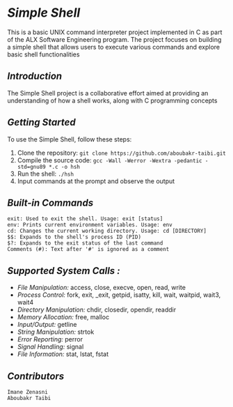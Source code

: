 #  *Simple Shell*

This is a basic UNIX command interpreter project implemented in C as part of the ALX Software Engineering program.
The project focuses on building a simple shell that allows users to execute various commands and explore basic shell
functionalities

## *Introduction*

The Simple Shell project is a collaborative effort aimed at providing an understanding of how a shell works, along with C programming concepts

## *Getting Started*

To use the Simple Shell, follow these steps:

1. Clone the repository: `git clone https://github.com/aboubakr-taibi.git`
2. Compile the source code: `gcc -Wall -Werror -Wextra -pedantic -std=gnu89 *.c -o hsh`
3. Run the shell: `./hsh`
4. Input commands at the prompt and observe the output


## *Built-in Commands*

    exit: Used to exit the shell. Usage: exit [status]
    env: Prints current environment variables. Usage: env
    cd: Changes the current working directory. Usage: cd [DIRECTORY]
    $$: Expands to the shell's process ID (PID)
    $?: Expands to the exit status of the last command
    Comments (#): Text after '#' is ignored as a comment

## *Supported System Calls :*

 * *File Manipulation:* access, close, execve, open, read, write
 * *Process Control:* fork, exit, _exit, getpid, isatty, kill, wait, waitpid, wait3, wait4
 * *Directory Manipulation:* chdir, closedir, opendir, readdir
 * *Memory Allocation:* free, malloc
 * *Input/Output:* getline
 * *String Manipulation:* strtok
 * *Error Reporting:* perror
 * *Signal Handling:* signal
 * *File Information:* stat, lstat, fstat 

## *Contributors*

    Imane Zenasni
    Aboubakr Taibi
